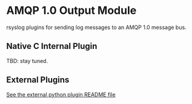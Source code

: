# AMQP 1.0 Output Module #

rsyslog plugins for sending log messages to an AMQP 1.0 message bus.

## Native C Internal Plugin ##

TBD: stay tuned.

## External Plugins ##

[See the external python plugin README file](external/python/README.md)
